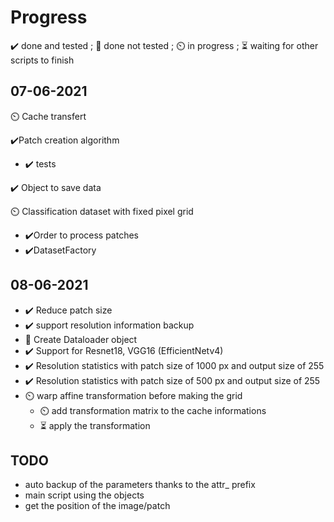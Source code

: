 # Progress

✔️ done and tested ; 🔨 done not tested ; ⏲️ in progress ; ⏳ waiting for other scripts to finish

## 07-06-2021

⏲️ Cache transfert

✔️Patch creation algorithm 
- ✔️ tests

✔️ Object to save data 

⏲️ Classification dataset with fixed pixel grid
- ✔️Order to process patches
- ✔️DatasetFactory 

## 08-06-2021
- ✔️ Reduce patch size 
- ✔️ support resolution information backup
- 🔨 Create Dataloader object
- ✔️ Support for Resnet18, VGG16 (EfficientNetv4)
- ✔️ Resolution statistics with patch size of 1000 px and output size of 255
- ✔️ Resolution statistics with patch size of 500 px and output size of 255
- ⏲️ warp affine transformation before making the grid
  - ⏲️ add transformation matrix to the cache informations
  - ⏳ apply the transformation
## TODO

- auto backup of the parameters thanks to the attr_ prefix
- main script using the objects
- get the position of the image/patch
